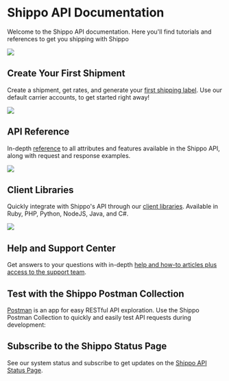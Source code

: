 Shippo API Documentation
========================

Welcome to the Shippo API documentation. Here you'll find tutorials and references to get you shipping with Shippo

![](https://goshippo.com/static/38de7cfe319382a539c7fe568d6bf5ed/6bf18/create_first_shipment%402x.png)

## Create Your First Shipment

Create a shipment, get rates, and generate your [first shipping label](https://goshippo.com/docs/shipping-labels/). Use our default carrier accounts, to get started right away!

![](https://goshippo.com/static/e80b6e86b3e95d8415d925cb1b16529c/7ce73/api_reference%402x.png)

## API Reference

In-depth [reference](https://goshippo.com/docs/reference) to all attributes and features available in the Shippo API, along with request and response examples.

![](https://goshippo.com/static/b7d60148366edc0a14fb6e80922b51ee/a3566/client_libraries%402x.png)

## Client Libraries

Quickly integrate with Shippo's API through our [client libraries](https://goshippo.com/docs/client-libraries/). Available in Ruby, PHP, Python, NodeJS, Java, and C#.

![](https://goshippo.com/static/975174770579ebaed5dd4400afa2db3b/e6aea/api_status_updates%402x.png)

## Help and Support Center

Get answers to your questions with in-depth [help and how-to articles plus access to the support team](https://support.goshippo.com/hc/).


## Test with the Shippo Postman Collection

[Postman](https://www.postman.com/) is an app for easy RESTful API exploration. Use the Shippo Postman Collection to quickly and easily test API requests during development:

## Subscribe to the Shippo Status Page

See our system status and subscribe to get updates on the [Shippo API Status Page](https://status.goshippo.com/).
